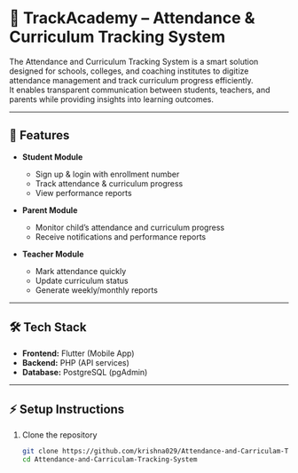 # 📘 TrackAcademy – Attendance & Curriculum Tracking System

The Attendance and Curriculum Tracking System is a smart solution designed for schools, colleges, and coaching institutes to digitize attendance management and track curriculum progress efficiently.  
It enables transparent communication between students, teachers, and parents while providing insights into learning outcomes.

---

## 🚀 Features
- **Student Module**
  - Sign up & login with enrollment number
  - Track attendance & curriculum progress
  - View performance reports

- **Parent Module**
  - Monitor child’s attendance and curriculum progress
  - Receive notifications and performance reports

- **Teacher Module**
  - Mark attendance quickly
  - Update curriculum status
  - Generate weekly/monthly reports

---

## 🛠️ Tech Stack
- **Frontend:** Flutter (Mobile App)  
- **Backend:** PHP (API services)  
- **Database:** PostgreSQL (pgAdmin)  

---

## ⚡ Setup Instructions
1. Clone the repository  
   ```bash
   git clone https://github.com/krishna029/Attendance-and-Carriculam-Tracking-System.git
   cd Attendance-and-Carriculam-Tracking-System

